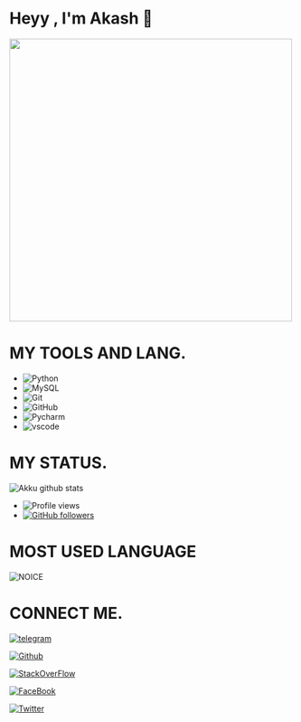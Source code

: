 # Heyy , I'm Akash 👋
<img align='centre' src='https://media0.giphy.com/media/Lny6Rw04nsOOc/giphy.gif?cid=ecf05e47cr114b04dsq6nuni6v5kd0907p2a50srubephaqn&rid=giphy.gif' width='500"'>

# MY TOOLS AND LANG.

- ![Python](https://img.shields.io/badge/Python-000000?style=for-the-badge&logo=python)&nbsp;&nbsp;
- ![MySQL](https://img.shields.io/badge/MYSQL-000000?style=for-the-badge&logo=mysql)&nbsp;&nbsp;
- ![Git](https://img.shields.io/badge/Git-000000?style=for-the-badge&logo=git)&nbsp;&nbsp;
- ![GitHub](https://img.shields.io/badge/GitHUb-000000?style=for-the-badge&logo=github)&nbsp;&nbsp;
- ![Pycharm](https://img.shields.io/badge/PYcharm-000000?style=for-the-badge&logo=pycharm)&nbsp;&nbsp;
- ![vscode](https://img.shields.io/badge/PYcharm-000000?style=for-the-badge&logo=vscode)&nbsp;&nbsp;

# MY STATUS.

![Akku github stats](https://github-readme-stats.vercel.app/api?username=AkkuPY&show_icons=true&theme=midnight-purple)
- ![Profile views](https://gpvc.arturio.dev/AkkuPY)
- [![GitHub followers](https://img.shields.io/github/followers/AkkuPY.svg?style=social&label=Follow&maxAge=2592000)](https://github.com/AkkuPY?tab=followers)
# MOST USED LANGUAGE

![NOICE](https://github-readme-stats.vercel.app/api/top-langs/?username=AkkuPY&theme=blue-green)

# CONNECT ME.

[![telegram](https://img.shields.io/badge/Akku-000000?style=for-the-badge&logo=telegram)](https://t.me/Akku_Legend)

[![Github](https://img.shields.io/badge/AkkuPY-000000?style=for-the-badge&logo=github)](https://github.com/AkkuPY)

[![StackOverFlow](https://img.shields.io/badge/Akku-000000?style=for-the-badge&logo=stackoverflow)](https://stackexchange.com/users/20632703/akku)

[![FaceBook](https://img.shields.io/badge/Akash-000000?style=for-the-badge&logo=facebook)](https://www.facebook.com/profile.php?id=100008157606404)

[![Twitter](https://img.shields.io/badge/Akash-000000?style=for-the-badge&logo=twitter)](https://twitter.com/AkkuYT1001)

